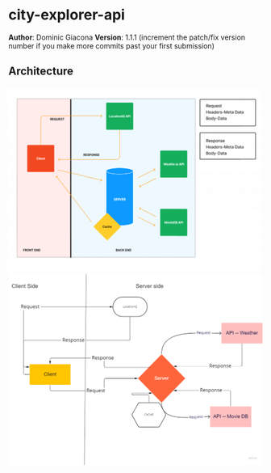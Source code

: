 # city-explorer-api

**Author**: Dominic Giacona
**Version**: 1.1.1 (increment the patch/fix version number if you make more commits past your first submission)

## Architecture
![Lab 7-8](img/Lab%207-8.png)
![Lab 9-10](img/image.png)
